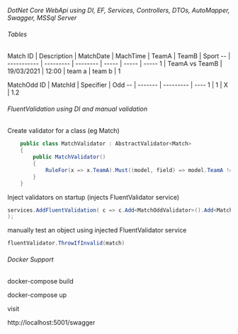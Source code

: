 
*DotNet Core WebApi using DI, EF, Services, Controllers, DTOs, AutoMapper, Swagger, MSSql Server*

###### Tables

Match
ID | Description | MatchDate | MachTime | TeamA | TeamB | Sport
-- | ----------- | --------- | -------- | ----- | ----- | -----
1 | TeamA vs TeamB | 19/03/2021 | 12:00 | team a | team b | 1

MatchOdd
ID | MatchId | Specifier | Odd
-- | ------- | --------- | ----
1  | 1 | X | 1.2

###### FluentValidation using DI and manual validation

Create validator for a class (eg Match)

```C#
    public class MatchValidator : AbstractValidator<Match>
    {
        public MatchValidator()
        {
            RuleFor(x => x.TeamA).Must((model, field) => model.TeamA != model.TeamB).WithMessage("TeamA and TeamB cannot be equal");
        }
    }
```

Inject validators on startup (injects FluentValidator service)

```C#
services.AddFluentValidation( c => c.Add<MatchOddValidator>().Add<MatchValidator>()
);
```

manually test an object using injected FluentValidator service

```C#
fluentValidator.ThrowIfInvalid(match)
```


###### Docker Support

docker-compose build

docker-compose up

visit

http://localhost:5001/swagger
